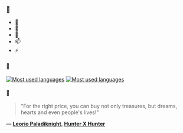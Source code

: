 ### 👋

- 🔭
- 🌱
- 💬
- 📫
- ⚡

#### 🧏

[![Most used languages](https://github-readme-stats-aynah.vercel.app/api/top-langs/?username=aynh&theme=solarized-dark&langs_count=6&layout=compact&hide_title=true)](https://github.com/anuraghazra/github-readme-stats#gh-dark-mode-only)
[![Most used languages](https://github-readme-stats-aynah.vercel.app/api/top-langs/?username=aynh&theme=solarized-light&langs_count=6&layout=compact&hide_title=true)](https://github.com/anuraghazra/github-readme-stats#gh-light-mode-only)

#### 💬

> "For the right price, you can buy not only treasures, but dreams, hearts and even people's lives!"

&mdash; [**Leorio Paladiknight**](https://myanimelist.net/character.php?q=Leorio%20Paladiknight&cat=character), [**Hunter X Hunter**](https://myanimelist.net/search/all?q=Hunter%20X%20Hunter&cat=all)
